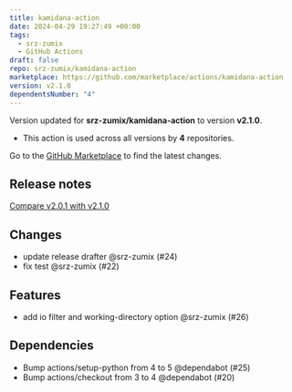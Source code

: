 ```yaml
---
title: kamidana-action
date: 2024-04-29 19:27:49 +00:00
tags:
  - srz-zumix
  - GitHub Actions
draft: false
repo: srz-zumix/kamidana-action
marketplace: https://github.com/marketplace/actions/kamidana-action
version: v2.1.0
dependentsNumber: "4"
---
```



Version updated for **srz-zumix/kamidana-action** to version **v2.1.0**.
- This action is used across all versions by **4** repositories.

Go to the [GitHub Marketplace](https://github.com/marketplace/actions/kamidana-action) to find the latest changes.

## Release notes

[Compare v2.0.1 with v2.1.0](https://github.com/srz-zumix/kamidana-action/compare/v2.0.1...v2.1.0)

## Changes

- update release drafter @srz-zumix (#24)
- fix test @srz-zumix (#22)

## Features

- add io filter and working-directory option @srz-zumix (#26)

## Dependencies

- Bump actions/setup-python from 4 to 5 @dependabot (#25)
- Bump actions/checkout from 3 to 4 @dependabot (#20)

